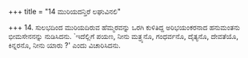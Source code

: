 +++
title = "14 ಮುರಿಯದನ್ತಿರೆ ಲಘುವಿನಲಿ"

+++
14. ಸುಲಭದಿಂದ ಮುರಿಯದಿರುವ ಹೆಮ್ಮರವನ್ನು ಒರಗಿ ಕುಳಿತಿದ್ದ ಅರಿಭಯಂಕರನಾದ ಹನುಮಂತನು  ಭೀಮಸೇನನನ್ನು  ನುಡಿಸಿದನು. `ಇದೆಲ್ಲಿಗೆ ಪಯಣ, ನೀನು ಮತ್ರ್ಯನೊ, ಗಂಧರ್ವನೊ, ದೈತ್ಯನೊ, ದೇವತೆಯೊ, ಕಿನ್ನರನೊ, ನೀನು ಯಾರು ?' ಎಂದು ವಿಚಾರಿಸಿದನು.